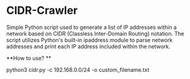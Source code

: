 # CIDR-Crawler
Simple Python script used to generate a list of IP addresses within a network based on CIDR (Classless Inter-Domain Routing) notation. The script utilizes Python's built-in ipaddress module to parse network addresses and print each IP address included within the network.

**How to use?
**

python3 cidr.py -c 192.168.0.0/24 -o custom_filename.txt
